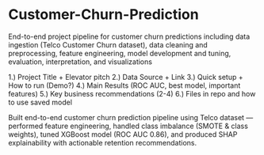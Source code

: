 # Customer-Churn-Prediction
End-to-end project pipeline for customer churn predictions including data ingestion (Telco Customer Churn dataset), data cleaning and preprocessing, feature engineering, model development and tuning, evaluation, interpretation, and visualizations



1.) Project Title + Elevator pitch 
2.) Data Source + Link 
3.) Quick setup + How to run (Demo?) 
4.) Main Results (ROC AUC, best model, important features) 
5.) Key business recommendations (2-4) 
6.) Files in repo and how to use saved model 


Built end-to-end customer churn prediction pipeline using Telco dataset — performed feature engineering, handled class imbalance (SMOTE & class weights), tuned XGBoost model (ROC AUC 0.86), and produced SHAP explainability with actionable retention recommendations.









